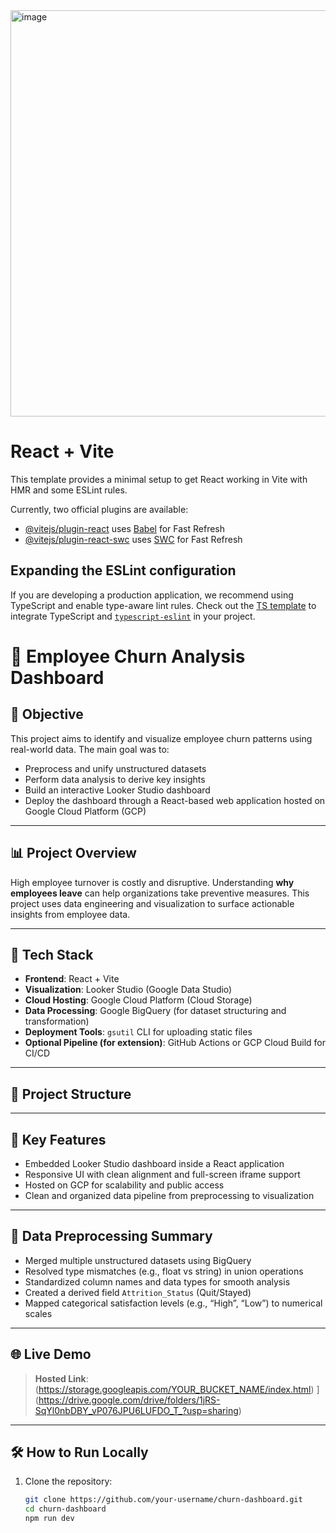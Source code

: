 <img width="650" alt="image" src="https://github.com/user-attachments/assets/966c9901-3ef6-4203-b2e9-daf8afd04043" />

# React + Vite

This template provides a minimal setup to get React working in Vite with HMR and some ESLint rules.

Currently, two official plugins are available:

- [@vitejs/plugin-react](https://github.com/vitejs/vite-plugin-react/blob/main/packages/plugin-react/README.md) uses [Babel](https://babeljs.io/) for Fast Refresh
- [@vitejs/plugin-react-swc](https://github.com/vitejs/vite-plugin-react-swc) uses [SWC](https://swc.rs/) for Fast Refresh

## Expanding the ESLint configuration

If you are developing a production application, we recommend using TypeScript and enable type-aware lint rules. Check out the [TS template](https://github.com/vitejs/vite/tree/main/packages/create-vite/template-react-ts) to integrate TypeScript and [`typescript-eslint`](https://typescript-eslint.io) in your project.

# 🧠 Employee Churn Analysis Dashboard

## 🚀 Objective

This project aims to identify and visualize employee churn patterns using real-world data. The main goal was to:
- Preprocess and unify unstructured datasets
- Perform data analysis to derive key insights
- Build an interactive Looker Studio dashboard
- Deploy the dashboard through a React-based web application hosted on Google Cloud Platform (GCP)

---

## 📊 Project Overview

High employee turnover is costly and disruptive. Understanding **why employees leave** can help organizations take preventive measures. This project uses data engineering and visualization to surface actionable insights from employee data.

---

## 🧱 Tech Stack

- **Frontend**: React + Vite
- **Visualization**: Looker Studio (Google Data Studio)
- **Cloud Hosting**: Google Cloud Platform (Cloud Storage)
- **Data Processing**: Google BigQuery (for dataset structuring and transformation)
- **Deployment Tools**: `gsutil` CLI for uploading static files
- **Optional Pipeline (for extension)**: GitHub Actions or GCP Cloud Build for CI/CD

---

## 📁 Project Structure


---

## 📌 Key Features

- Embedded Looker Studio dashboard inside a React application
- Responsive UI with clean alignment and full-screen iframe support
- Hosted on GCP for scalability and public access
- Clean and organized data pipeline from preprocessing to visualization

---

## 🧹 Data Preprocessing Summary

- Merged multiple unstructured datasets using BigQuery
- Resolved type mismatches (e.g., float vs string) in union operations
- Standardized column names and data types for smooth analysis
- Created a derived field `Attrition_Status` (Quit/Stayed)
- Mapped categorical satisfaction levels (e.g., “High”, “Low”) to numerical scales

---

## 🌐 Live Demo

> **Hosted Link**: (https://storage.googleapis.com/YOUR_BUCKET_NAME/index.html)  ](https://drive.google.com/drive/folders/1jRS-SqYl0nbDBY_vP076JPU6LUFDO_T_?usp=sharing)


---

## 🛠️ How to Run Locally

1. Clone the repository:
   ```bash
   git clone https://github.com/your-username/churn-dashboard.git
   cd churn-dashboard
   npm run dev
